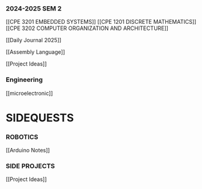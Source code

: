 ### 2024-2025 SEM 2
[[CPE 3201 EMBEDDED SYSTEMS]]
[[CPE 1201 DISCRETE MATHEMATICS]]
[[CPE 3202 COMPUTER ORGANIZATION AND ARCHITECTURE]]

[[Daily Journal 2025]]

[[Assembly Language]]

[[Project Ideas]]


### Engineering
[[microelectronic]]


# SIDEQUESTS
### ROBOTICS
[[Arduino Notes]]
### SIDE PROJECTS
[[Project Ideas]]